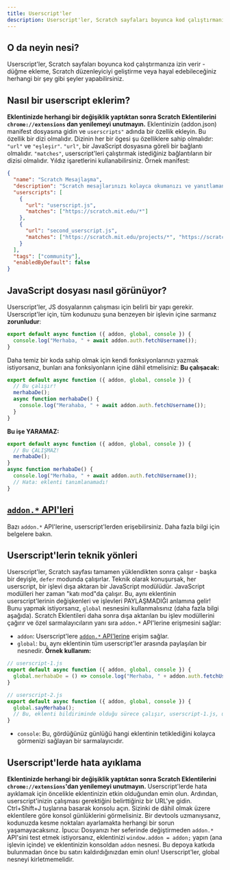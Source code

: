 ```yaml
---
title: Userscript'ler
description: Userscript'ler, Scratch sayfaları boyunca kod çalıştırmanıza izin verir - düğme ekleme, Scratch düzenleyiciyi geliştirme veya hayal edebileceğiniz herhangi bir şey gibi şeyler yapabilirsiniz.
---
```

## O da neyin nesi?
Userscript'ler, Scratch sayfaları boyunca kod çalıştırmanıza izin verir - düğme ekleme, Scratch düzenleyiciyi geliştirme veya hayal edebileceğiniz herhangi bir şey gibi şeyler yapabilirsiniz.

## Nasıl bir userscript eklerim?
**Eklentinizde herhangi bir değişiklik yaptıktan sonra Scratch Eklentilerini `chrome://extensions` dan yenilemeyi unutmayın.**
Eklentinizin (addon.json) manifest dosyasına gidin ve `userscripts"` adında bir özellik ekleyin.
Bu özellik bir dizi olmalıdır.
Dizinin her bir ögesi şu özelliklere sahip olmalıdır: `"url"` ve `"eşleşir"`.
`"url"`, bir JavaScript dosyasına göreli bir bağlantı olmalıdır.
`"matches"`, userscript'leri çalıştırmak istediğiniz bağlantıların bir dizisi olmalıdır. Yıldız işaretlerini kullanabilirsiniz.
Örnek manifest:
```json
{
  "name": "Scratch Mesajlaşma",
  "description": "Scratch mesajlarınızı kolayca okumanızı ve yanıtlamanızı sağlar.",
  "userscripts": [
    {
      "url": "userscript.js",
      "matches": ["https://scratch.mit.edu/*"]
    },
    {
      "url": "second_userscript.js",
      "matches": ["https://scratch.mit.edu/projects/*", "https://scratch.mit.edu/users/*"]
    }
  ],
  "tags": ["community"],
  "enabledByDefault": false
}
```

## JavaScript dosyası nasıl görünüyor?
Userscript'ler, JS dosyalarının çalışması için belirli bir yapı gerekir.
Userscript'ler için, tüm kodunuzu şuna benzeyen bir işlevin içine sarmanız **zorunludur**:
```js
export default async function ({ addon, global, console }) {
  console.log("Merhaba, " + await addon.auth.fetchUsername());
}
```
Daha temiz bir koda sahip olmak için kendi fonksiyonlarınızı yazmak istiyorsanız, bunları ana fonksiyonların içine dâhil etmelisiniz:
**Bu çalışacak:**
```js
export default async function ({ addon, global, console }) {
  // Bu çalışır!
  merhabaDe();
  async function merhabaDe() {
    console.log("Merahaba, " + await addon.auth.fetchUsername());
  }
}
```
**Bu işe YARAMAZ:**
```js
export default async function ({ addon, global, console }) {
  // Bu ÇALIŞMAZ!
  merhabaDe();
}
async function merhabaDe() {
  console.log("Merhaba, " + await addon.auth.fetchUsername());
  // Hata: eklenti tanımlanamadı!
}
```

## [`addon.*` API'leri](/docs/developing/addon-apis-reference)
Bazı `addon.*` API'lerine, userscript'lerden erişebilirsiniz. Daha fazla bilgi için belgelere bakın.

## Userscript'lerin teknik yönleri
Userscript'ler, Scratch sayfası tamamen yüklendikten sonra çalışır - başka bir deyişle, `defer` modunda çalışırlar.
Teknik olarak konuşursak, her userscript, bir işlevi dışa aktaran bir JavaScript modülüdür. JavaScript modülleri her zaman "katı mod"da çalışır.
Bu, aynı eklentinin userscript'lerinin değişkenleri ve işlevleri PAYLAŞMADIĞI anlamına gelir! Bunu yapmak istiyorsanız, `global` nesnesini kullanmalısınız (daha fazla bilgi aşağıda).
Scratch Eklentileri daha sonra dışa aktarılan bu işlev modüllerini çağırır ve özel sarmalayıcıların yanı sıra `addon.*` API'lerine erişmesini sağlar:
- `addon`: Userscript'lere  [`addon.*` API'lerine](/docs/developing/addon-apis-reference) erişim sağlar.
- `global`: bu, aynı eklentinin tüm userscript'ler arasında paylaşılan bir nesnedir. **Örnek kullanım:**
```js
// userscript-1.js
export default async function ({ addon, global, console }) {
  global.merhabaDe = () => console.log("Merhaba, " + addon.auth.fetchUsername());
}

// userscript-2.js
export default async function ({ addon, global, console }) {
  global.sayMerhaba();
  // Bu, eklenti bildiriminde olduğu sürece çalışır, userscript-1.js, userscripts dizisindeki userscript-2.js'den öncedir.
}
```
- `console`: Bu, gördüğünüz günlüğü hangi eklentinin tetiklediğini kolayca görmenizi sağlayan bir sarmalayıcıdır.

## Userscript'lerde hata ayıklama
**Eklentinizde herhangi bir değişiklik yaptıktan sonra Scratch Eklentilerini `chrome://extensions`'dan yenilemeyi unutmayın.**
Userscript'lerde hata ayıklamak için öncelikle eklentinizin etkin olduğundan emin olun.
Ardından, userscript'inizin çalışması gerektiğini belirttiğiniz bir URL'ye gidin.
Ctrl+Shift+J tuşlarına basarak konsolu açın.
Sizinki de dâhil olmak üzere eklentilere göre konsol günlüklerini görmelisiniz. Bir devtools uzmanıysanız, kodunuzda kesme noktaları ayarlamakta herhangi bir sorun yaşamayacaksınız.
İpucu: Dosyanızı her seferinde değiştirmeden `addon.*` API'sini test etmek istiyorsanız, eklentinizi `window.addon = addon;` yapın (ana işlevin içinde) ve eklentinizin konsoldan `addon` nesnesi. Bu depoya katkıda bulunmadan önce bu satırı kaldırdığınızdan emin olun! Userscript'ler, global nesneyi kirletmemelidir.
